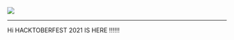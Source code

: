 <img src="https://github.com/raktimbar100/HACKTOBERFEST-2022/blob/main/ymlmr15l83rrjq8natft.jpg" style="max-width: 100%;">
<hr>
<p>Hi  HACKTOBERFEST 2021 IS HERE ‼️‼️‼️
